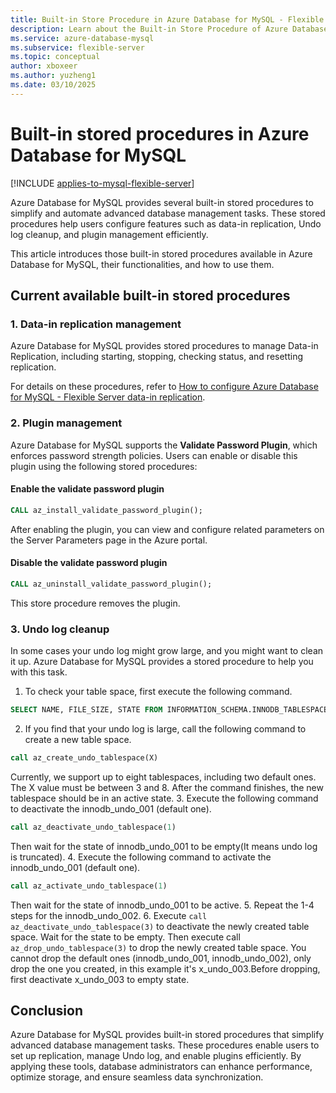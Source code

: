 ```yaml
---
title: Built-in Store Procedure in Azure Database for MySQL - Flexible Server
description: Learn about the Built-in Store Procedure of Azure Database for MySQL - Flexible Server.
ms.service: azure-database-mysql
ms.subservice: flexible-server
ms.topic: conceptual
author: xboxeer
ms.author: yuzheng1
ms.date: 03/10/2025 
---
```

# Built-in stored procedures in Azure Database for MySQL

[!INCLUDE [applies-to-mysql-flexible-server](../includes/applies-to-mysql-flexible-server.md)]

Azure Database for MySQL provides several built-in stored procedures to simplify and automate advanced database management tasks. These stored procedures help users configure features such as data-in replication, Undo log cleanup, and plugin management efficiently.  

This article introduces those built-in stored procedures available in Azure Database for MySQL, their functionalities, and how to use them.  

## **Current available built-in stored procedures**  

### **1. Data-in replication management**  
Azure Database for MySQL provides stored procedures to manage Data-in Replication, including starting, stopping, checking status, and resetting replication.  

For details on these procedures, refer to [How to configure Azure Database for MySQL - Flexible Server data-in replication](how-to-data-in-replication.md).  

### **2. Plugin management**

Azure Database for MySQL supports the **Validate Password Plugin**, which enforces password strength policies. Users can enable or disable this plugin using the following stored procedures:  

#### **Enable the validate password plugin**  
```sql
CALL az_install_validate_password_plugin();
```
After enabling the plugin, you can view and configure related parameters on the Server Parameters page in the Azure portal.

#### **Disable the validate password plugin**  
```sql
CALL az_uninstall_validate_password_plugin();
```
This store procedure removes the plugin.

### 3. **Undo log cleanup**
In some cases your undo log might grow large, and you might want to clean it up. Azure Database for MySQL provides a stored procedure to help you with this task.
1. To check your table space, first execute the following command.
```sql
SELECT NAME, FILE_SIZE, STATE FROM INFORMATION_SCHEMA.INNODB_TABLESPACES WHERE SPACE_TYPE = 'Undo' AND STATE = 'active' ORDER BY NAME;
```
2. If you find that your undo log is large, call the following command to create a new table space.
```sql
call az_create_undo_tablespace(X)
```
Currently, we support up to eight tablespaces, including two default ones. The X value must be between 3 and 8. After the command finishes, the new tablespace should be in an active state.
3. Execute the following command to deactivate the innodb_undo_001 (default one).
```sql
call az_deactivate_undo_tablespace(1)
```
Then wait for the state of innodb_undo_001 to be empty(It means undo log is truncated).
4. Execute the following command to activate the innodb_undo_001 (default one).
```sql
call az_activate_undo_tablespace(1)
```
Then wait for the state of innodb_undo_001 to be active.
5. Repeat the 1-4 steps for the innodb_undo_002.
6. Execute ```call az_deactivate_undo_tablespace(3)``` to deactivate the newly created table space. Wait for the state to be empty. Then execute call ```az_drop_undo_tablespace(3)``` to drop the newly created table space. 
You cannot drop the default ones (innodb_undo_001, innodb_undo_002), only drop the one you created, in this example it's x_undo_003.Before dropping, first deactivate x_undo_003 to empty state.

## **Conclusion**  
Azure Database for MySQL provides built-in stored procedures that simplify advanced database management tasks. These procedures enable users to set up replication, manage Undo log, and enable plugins efficiently. By applying these tools, database administrators can enhance performance, optimize storage, and ensure seamless data synchronization.  
